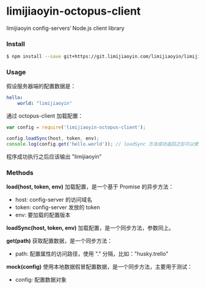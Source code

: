 # limijiaoyin-octopus-client

limijiaoyin config-servers‘ Node.js client library

### Install

```bash
$ npm install --save git+https://git.limijiaoyin.com/limijiaoyin/limijiaoyin-octopus-client.git
```

### Usage

假设服务器端的配置数据是：

```yaml
hello:
	world: "limijiaoyin"
```

通过 octopus-client 加载配置：

```javascript
var config = require('limijiaoyin-octopus-client');

config.loadSync(host, token, env);
console.log(config.get('hello.world')); // loadSync 方法成功返回之后可以使用 get 方法获取数据
```

程序成功执行之后应该输出 "limijiaoyin"

### Methods

__load(host, token, env)__ 加载配置，是一个基于 Promise 的异步方法：

* host: config-server 的访问域名
* token: config-server 发放的 token
* env: 要加载的配置版本

**loadSync(host, token, env)** 加载配置，是一个同步方法，参数同上。

__get(path)__ 获取配置数据，是一个同步方法：

* path: 配置属性的访问路径，使用 "." 分隔，比如："husky.trello"

**mock(config)** 使用本地数据假冒配置数据，是一个同步方法，主要用于测试：

* config: 配置数据对象